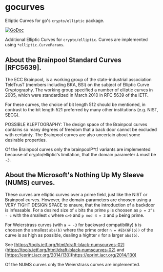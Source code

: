 # gocurves
Elliptic Curves for go's `crypto/elliptic` package.

[![GoDoc](https://godocs.io/github.com/mad-day/gocurves?status.svg)](https://godoc.org/github.com/mad-day/gocurves)

Additional Elliptic Curves for `crypto/elliptic`.
Curves are implemented using `*elliptic.CurveParams`.

## About the Brainpool Standard Curves [RFC5639].

The ECC Brainpool, is a working group of the state-industrial association TeleTrusT
(members including BKA, BSI) on the subject of Elliptic Curve Cryptography.
The working group specified a number of elliptic curves in 2005, which were standardized
in March 2010 in RFC 5639 of the IETF.

For these curves, the choice of bit length 512 should be mentioned, in contrast to the bit
length 521 preferred by many other institutions (e.g. NIST, SECG).

POSSIBLE KLEPTOGRAPHY: The design space of the Brainpool curves contains so many degrees of
freedom that a back door cannot be excluded with certainty. The Brainpool curves are also
uncertain about some desirable properties.

Of the Brainpool curves only the brainpoolP*t1 variants are implemented because of
crypto/elliptic's limitation, that the domain parameter `A` must be `-3`.

## About the Microsoft's Nothing Up My Sleeve (NUMS) curves.

These curves are elliptic curves over a prime field, just like the NIST or Brainpool curves.
However, the domain-parameters are choosen using a VERY TIGHT DESIGN SPACE to ensure, that
the introduction of a backdoor is infeasable. For a desired size of `s` bits the prime `p` is
choosen as `p = 2^s - c` with the smallest `c` where `c>0` and `p mod 4 = 3` and `p` being prime.

For Weierstrass curves (with `a = -3` for backward compatibility) `b` is choosen the smallest
`abs(b)` where the prime order `n = #Eb(GF(p))` of the curve is as high as possible, dealing
a highter `n` for a larger `abs(b)`.

See [https://tools.ietf.org/html/draft-black-numscurves-02](https://tools.ietf.org/html/draft-black-numscurves-02) and [https://eprint.iacr.org/2014/130](https://eprint.iacr.org/2014/130)

Of the NUMS curves only the Weierstrass curves are implemented.

